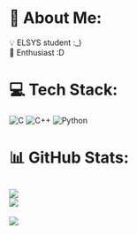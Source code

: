 # :dizzy: About Me:
:bulb: ELSYS student :_)<br>:brain: Enthusiast :D


# :computer: Tech Stack:
![C](https://img.shields.io/badge/c-%2300599C.svg?style=for-the-badge&logo=c&logoColor=white) ![C++](https://img.shields.io/badge/c++-%2300599C.svg?style=for-the-badge&logo=c%2B%2B&logoColor=white) ![Python](https://img.shields.io/badge/python-3670A0?style=for-the-badge&logo=python&logoColor=ffdd54)
# :bar_chart: GitHub Stats:
![](https://github-readme-streak-stats.herokuapp.com/?user=MechkarovTUES&theme=dark&hide_border=false)<br/>
![](https://github-readme-stats.vercel.app/api/top-langs/?username=MechkarovTUES&theme=dark&hide_border=false&include_all_commits=true&count_private=true&layout=compact)
---
[![](https://visitcount.itsvg.in/api?id=MechkarovTUES&icon=0&color=0)](https://visitcount.itsvg.in)
